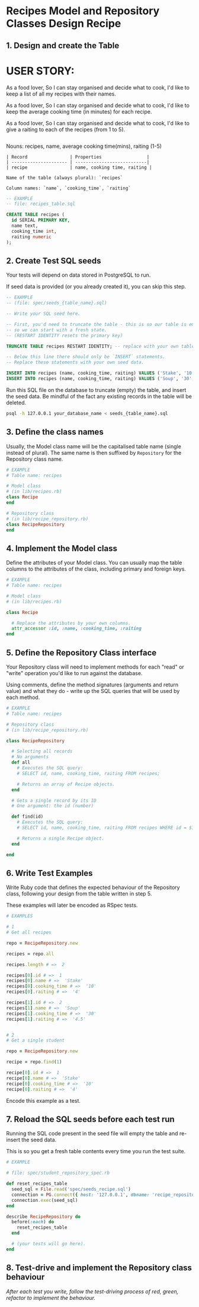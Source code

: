 # Recipes Model and Repository Classes Design Recipe

## 1. Design and create the Table

# USER STORY:

As a food lover,
So I can stay organised and decide what to cook,
I'd like to keep a list of all my recipes with their names.

As a food lover,
So I can stay organised and decide what to cook,
I'd like to keep the average cooking time (in minutes) for each recipe.

As a food lover,
So I can stay organised and decide what to cook,
I'd like to give a raiting to each of the recipes (from 1 to 5).
```

```
Nouns:
recipes, name, average cooking time(mins), raiting (1-5)

```
| Record                | Properties                 |
| --------------------- | ---------------------------|
| recipe                | name, cooking time, raiting |

Name of the table (always plural): `recipes` 

Column names: `name`, `cooking_time`, `raiting`

```

```sql
-- EXAMPLE
-- file: recipes_table.sql

CREATE TABLE recipes (
  id SERIAL PRIMARY KEY,
  name text,
  cooking_time int,
  raiting numeric
);
```


## 2. Create Test SQL seeds

Your tests will depend on data stored in PostgreSQL to run.

If seed data is provided (or you already created it), you can skip this step.

```sql
-- EXAMPLE
-- (file: spec/seeds_{table_name}.sql)

-- Write your SQL seed here. 

-- First, you'd need to truncate the table - this is so our table is emptied between each test run,
-- so we can start with a fresh state.
-- (RESTART IDENTITY resets the primary key)

TRUNCATE TABLE recipes RESTART IDENTITY; -- replace with your own table name.

-- Below this line there should only be `INSERT` statements.
-- Replace these statements with your own seed data.

INSERT INTO recipes (name, cooking_time, raiting) VALUES ('Stake', '10', '4');
INSERT INTO recipes (name, cooking_time, raiting) VALUES ('Soup', '30', '4.5');
```

Run this SQL file on the database to truncate (empty) the table, and insert the seed data. Be mindful of the fact any existing records in the table will be deleted.

```bash
psql -h 127.0.0.1 your_database_name < seeds_{table_name}.sql
```

## 3. Define the class names

Usually, the Model class name will be the capitalised table name (single instead of plural). The same name is then suffixed by `Repository` for the Repository class name.

```ruby
# EXAMPLE
# Table name: recipes

# Model class
# (in lib/recipes.rb)
class Recipe
end

# Repository class
# (in lib/recipe_repository.rb)
class RecipeRepository
end
```

## 4. Implement the Model class

Define the attributes of your Model class. You can usually map the table columns to the attributes of the class, including primary and foreign keys.

```ruby
# EXAMPLE
# Table name: recipes

# Model class
# (in lib/recipes.rb)

class Recipe

  # Replace the attributes by your own columns.
  attr_accessor :id, :name, :cooking_time, :raiting
end

```

## 5. Define the Repository Class interface

Your Repository class will need to implement methods for each "read" or "write" operation you'd like to run against the database.

Using comments, define the method signatures (arguments and return value) and what they do - write up the SQL queries that will be used by each method.

```ruby
# EXAMPLE
# Table name: recipes

# Repository class
# (in lib/recipe_repository.rb)

class RecipeRepository

  # Selecting all records
  # No arguments
  def all
    # Executes the SQL query:
    # SELECT id, name, cooking_time, raiting FROM recipes;

    # Returns an array of Recipe objects.
  end

  # Gets a single record by its ID
  # One argument: the id (number)

  def find(id)
    # Executes the SQL query:
    # SELECT id, name, cooking_time, raiting FROM recipes WHERE id = $1;

    # Returns a single Recipe object.
  end

end
```

## 6. Write Test Examples

Write Ruby code that defines the expected behaviour of the Repository class, following your design from the table written in step 5.

These examples will later be encoded as RSpec tests.

```ruby
# EXAMPLES

# 1
# Get all recipes

repo = RecipeRepository.new

recipes = repo.all

recipes.length # =>  2

recipes[0].id # =>  1
recipes[0].name # =>  'Stake'
recipes[0].cooking_time # =>  '10'
recipes[0].raiting # =>  '4'

recipes[1].id # =>  2
recipes[1].name # =>  'Soup'
recipes[1].cooking_time # =>  '30'
recipes[1].raiting # =>  '4.5'


# 2
# Get a single student

repo = RecipeRepository.new

recipe = repo.find(1)

recipe[0].id # =>  1
recipe[0].name # =>  'Stake'
recipe[0].cooking_time # =>  '10'
recipe[0].raiting # =>  '4'

```

Encode this example as a test.

## 7. Reload the SQL seeds before each test run

Running the SQL code present in the seed file will empty the table and re-insert the seed data.

This is so you get a fresh table contents every time you run the test suite.

```ruby
# EXAMPLE

# file: spec/student_repository_spec.rb

def reset_recipes_table
  seed_sql = File.read('spec/seeds_recipe.sql')
  connection = PG.connect({ host: '127.0.0.1', dbname: 'recipe_repository' })
  connection.exec(seed_sql)
end

describe RecipeRepository do
  before(:each) do 
    reset_recipes_table
  end

  # (your tests will go here).
end
```

## 8. Test-drive and implement the Repository class behaviour

_After each test you write, follow the test-driving process of red, green, refactor to implement the behaviour._
